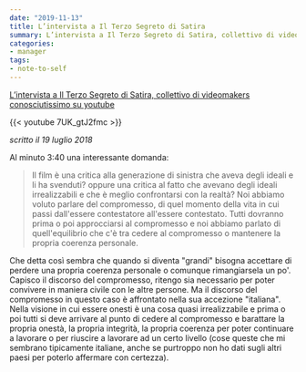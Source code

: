 ```yaml
---
date: "2019-11-13"
title: L’intervista a Il Terzo Segreto di Satira
summary: L’intervista a Il Terzo Segreto di Satira, collettivo di videomakers conosciutissimo su youtube, relativo all'uscita del loro primo film 'Si muore tutti democristiani'.
categories:
- manager
tags:
- note-to-self
---
```


[L’intervista a Il Terzo Segreto di Satira, collettivo di videomakers conosciutissimo su youtube](https://www.youtube.com/watch?v=7UK_gtJ2fmc)

{{< youtube 7UK_gtJ2fmc >}}

*scritto il 19 luglio 2018*

Al minuto 3:40 una interessante domanda:

> Il film è una critica alla generazione di sinistra che aveva degli ideali e li ha svenduti? oppure una critica al fatto che avevano degli ideali irrealizzabili e che è meglio confrontarsi con la realtà?
> Noi abbiamo voluto parlare del compromesso, di quel momento della vita in cui passi dall'essere contestatore all'essere contestato. Tutti dovranno prima o poi approcciarsi al compromesso e noi abbiamo parlato di quell'equilibrio che c'è tra cedere al compromesso o mantenere la propria coerenza personale.

Che detta così sembra che quando si diventa "grandi" bisogna accettare di perdere una propria coerenza personale o comunque rimangiarsela un po'. Capisco il discorso del compromesso, ritengo sia necessario per poter convivere in maniera civile con le altre persone. Ma il discorso del compromesso in questo caso è affrontato nella sua accezione "italiana". Nella visione in cui essere onesti è una cosa quasi irrealizzabile e prima o poi tutti si deve arrivare al punto di cedere al compromesso e barattare la propria onestà, la propria integrità, la propria coerenza per poter continuare a lavorare o per riuscire a lavorare ad un certo livello (cose queste che mi sembrano tipicamente italiane, anche se purtroppo non ho dati sugli altri paesi per poterlo affermare con certezza).

